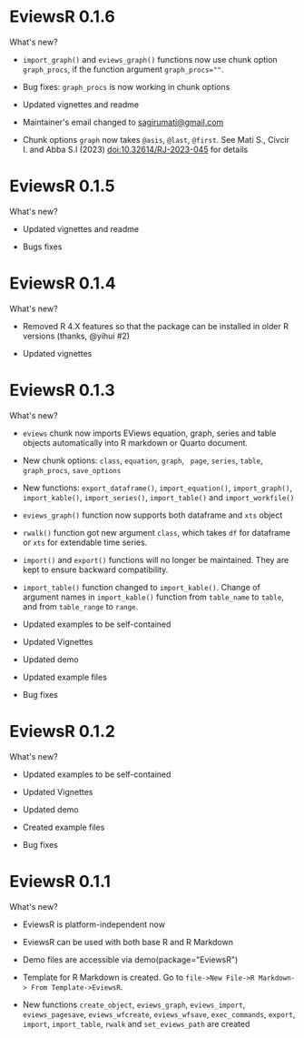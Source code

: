 # EviewsR 0.1.6

What's new?

* `import_graph()` and `eviews_graph()` functions now use chunk option `graph_procs`, if the function  argument `graph_procs=""`.

* Bug fixes: `graph_procs` is now working in chunk options  

* Updated vignettes and readme

* Maintainer's email changed to <sagirumati@gmail.com>

* Chunk options `graph` now takes `@asis`, `@last`, `@first`. See Mati S., Civcir I. and Abba S.I (2023) <doi:10.32614/RJ-2023-045> for details



# EviewsR 0.1.5

What's new?

* Updated vignettes and readme

* Bugs fixes

# EviewsR 0.1.4

What's new?

* Removed R 4.X features so that the package can be installed in older R versions (thanks, @yihui #2)

* Updated vignettes

# EviewsR 0.1.3

What's new?


* `eviews`  chunk  now imports EViews equation, graph, series and table objects automatically into R markdown or Quarto document.

* New chunk options:  `class`, `equation`, `graph`, ` page`, `series`, `table`, `graph_procs`, `save_options`

* New functions: `export_dataframe()`, `import_equation()`, `import_graph()`,  `import_kable()`, `import_series()`, `import_table()` and `import_workfile()`

* `eviews_graph()` function now supports both dataframe and `xts` object 

* `rwalk()` function got new argument `class`, which takes `df` for dataframe or `xts` for extendable time series.

* `import()` and `export()` functions will no longer be maintained. They are kept to ensure backward compatibility. 

* `import_table()` function changed to `import_kable()`.  Change of argument names in `import_kable()` function from `table_name` to `table`, and from `table_range` to `range`.

* Updated examples to be self-contained

* Updated Vignettes

* Updated demo

* Updated example files

* Bug fixes

# EviewsR 0.1.2

What's new?

* Updated examples to be self-contained

* Updated Vignettes

* Updated demo

* Created example files

* Bug fixes

# EviewsR 0.1.1


What's new?

* EviewsR is platform-independent now

* EviewsR can be used with both base R and R Markdown

* Demo files are accessible via demo(package="EviewsR")

* Template for R Markdown is created. Go to `file->New File->R Markdown-> From Template->EviewsR`.

* New functions `create_object`, `eviews_graph`, `eviews_import`, `eviews_pagesave`, `eviews_wfcreate`, `eviews_wfsave`, `exec_commands`, `export`, `import`, `import_table`, `rwalk` and `set_eviews_path` are created



